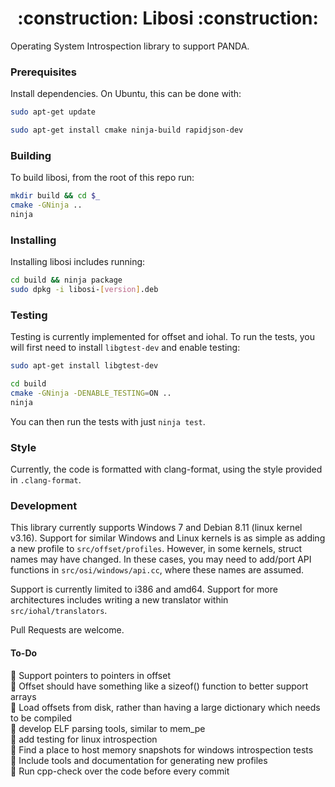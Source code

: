<h1 align="center">:construction: Libosi :construction:</h1>

Operating System Introspection library to support PANDA.

### Prerequisites

Install dependencies. On Ubuntu, this can be done with:

```bash
sudo apt-get update

sudo apt-get install cmake ninja-build rapidjson-dev
```

### Building

To build libosi, from the root of this repo run:

```bash
mkdir build && cd $_
cmake -GNinja ..
ninja
```

### Installing

Installing libosi includes running:

```bash
cd build && ninja package
sudo dpkg -i libosi-[version].deb
```

### Testing

Testing is currently implemented for offset and iohal. To run the tests, you will 
first need to install `libgtest-dev` and enable testing:

```bash
sudo apt-get install libgtest-dev

cd build
cmake -GNinja -DENABLE_TESTING=ON ..
ninja
```

You can then run the tests with just `ninja test`.

### Style

Currently, the code is formatted with clang-format, using the style provided in `.clang-format`.

### Development

This library currently supports Windows 7 and Debian 8.11 (linux kernel v3.16).
Support for similar Windows and Linux kernels is as simple as adding a new profile to `src/offset/profiles`.
However, in some kernels, struct names may have changed. In these cases, you may need to add/port
API functions in `src/osi/windows/api.cc`, where these names are assumed.

Support is currently limited to i386 and amd64. Support for more architectures includes writing
a new translator within `src/iohal/translators`.

Pull Requests are welcome.

#### To-Do

:pushpin: Support pointers to pointers in offset  
:pushpin: Offset should have something like a sizeof() function to better support arrays  
:pushpin: Load offsets from disk, rather than having a large dictionary which needs to be compiled   
:pushpin: develop ELF parsing tools, similar to mem_pe  
:pushpin: add testing for linux introspection  
:pushpin: Find a place to host memory snapshots for windows introspection tests  
:pushpin: Include tools and documentation for generating new profiles  
:pushpin: Run cpp-check over the code before every commit  
